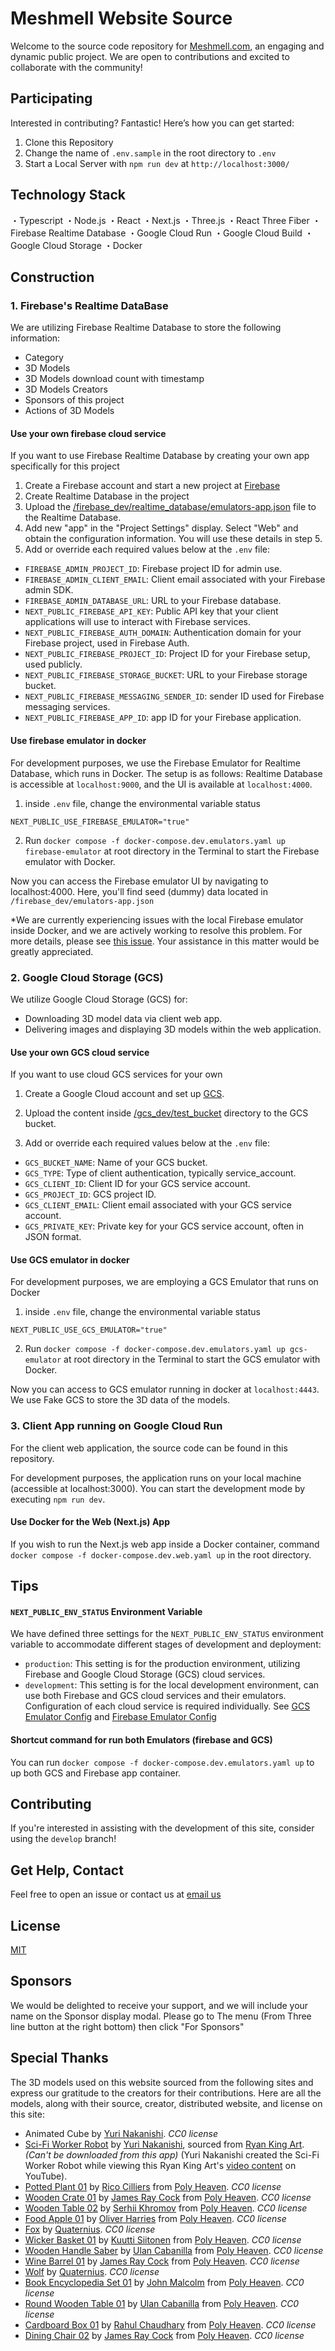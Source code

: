# Meshmell Website Source

Welcome to the source code repository for [Meshmell.com](https://meshmell.com), an engaging and dynamic public project. We are open to contributions and excited to collaborate with the community!

## Participating

Interested in contributing? Fantastic! Here’s how you can get started:

1. Clone this Repository
2. Change the name of `.env.sample` in the root directory to `.env`
3. Start a Local Server with `npm run dev` at `http://localhost:3000/`

## Technology Stack

・Typescript
・Node.js
・React
・Next.js
・Three.js
・React Three Fiber
・Firebase Realtime Database
・Google Cloud Run
・Google Cloud Build
・Google Cloud Storage
・Docker

## Construction

### 1. Firebase's Realtime DataBase
We are utilizing Firebase Realtime Database to store the following information:
- Category
- 3D Models
- 3D Models download count with timestamp
- 3D Models Creators
- Sponsors of this project
- Actions of 3D Models

#### Use your own firebase cloud service
If you want to use Firebase Realtime Database by creating your own app specifically for this project
1. Create a Firebase account and start a new project at [Firebase](https://firebase.google.com/)
2. Create Realtime Database in the project
3. Upload the [/firebase_dev/realtime_database/emulators-app.json](https://github.com/meshmell/meshmell.com/blob/main/firebase_dev/realtime_database/emulators-app.json) file to the Realtime Database.
4. Add new "app" in the "Project Settings" display. Select "Web" and obtain the configuration information. You will use these details in step 5.
5. Add or override each required values below at the `.env` file:

- `FIREBASE_ADMIN_PROJECT_ID`: Firebase project ID for admin use.
- `FIREBASE_ADMIN_CLIENT_EMAIL`: Client email associated with your Firebase admin SDK.
- `FIREBASE_ADMIN_DATABASE_URL`: URL to your Firebase database.
- `NEXT_PUBLIC_FIREBASE_API_KEY`: Public API key that your client applications will use to interact with Firebase services.
- `NEXT_PUBLIC_FIREBASE_AUTH_DOMAIN`: Authentication domain for your Firebase project, used in Firebase Auth.
- `NEXT_PUBLIC_FIREBASE_PROJECT_ID`: Project ID for your Firebase setup, used publicly.
- `NEXT_PUBLIC_FIREBASE_STORAGE_BUCKET`: URL to your Firebase storage bucket.
- `NEXT_PUBLIC_FIREBASE_MESSAGING_SENDER_ID`: sender ID used for Firebase messaging services.
- `NEXT_PUBLIC_FIREBASE_APP_ID`: app ID for your Firebase application.

#### Use firebase emulator in docker
For development purposes, we use the Firebase Emulator for Realtime Database, which runs in Docker. The setup is as follows: Realtime Database is accessible at `localhost:9000`, and the UI is available at `localhost:4000`.

1. inside `.env` file, change the environmental variable status
```
NEXT_PUBLIC_USE_FIREBASE_EMULATOR="true"
```
2. Run `docker compose -f docker-compose.dev.emulators.yaml up firebase-emulator` at root directory in the Terminal to start the Firebase emulator with Docker.

Now you can access the Firebase emulator UI by navigating to localhost:4000. Here, you'll find seed (dummy) data located in `/firebase_dev/emulators-app.json`

*We are currently experiencing issues with the local Firebase emulator inside Docker, and we are actively working to resolve this problem. For more details, please see [this issue](https://github.com/meshmell/meshmell.com/issues/1). Your assistance in this matter would be greatly appreciated.


### 2. Google Cloud Storage (GCS)
We utilize Google Cloud Storage (GCS) for:
- Downloading 3D model data via client web app.
- Delivering images and displaying 3D models within the web application.

#### Use your own GCS cloud service
If you want to use cloud GCS services for your own 

1. Create a Google Cloud account and set up [GCS](https://cloud.google.com/storage).
2. Upload the content inside [/gcs_dev/test_bucket](https://github.com/meshmell/meshmell.com/tree/main/gcs_dev/test_bucket) directory to the GCS bucket.

3. Add or override each required values below at the `.env` file:
- `GCS_BUCKET_NAME`: Name of your GCS bucket.
- `GCS_TYPE`: Type of client authentication, typically service_account.
- `GCS_CLIENT_ID`: Client ID for your GCS service account.
- `GCS_PROJECT_ID`: GCS project ID.
- `GCS_CLIENT_EMAIL`: Client email associated with your GCS service account.
- `GCS_PRIVATE_KEY`: Private key for your GCS service account, often in JSON format.

#### Use GCS emulator in docker
For development purposes, we are employing a GCS Emulator that runs on Docker

1. inside `.env` file, change the environmental variable status
```
NEXT_PUBLIC_USE_GCS_EMULATOR="true"
```
2. Run `docker compose -f docker-compose.dev.emulators.yaml up gcs-emulator` at root directory in the Terminal to start the GCS emulator with Docker.

Now you can access to GCS emulator running in docker at `localhost:4443`. We use Fake GCS to store the 3D data of the models.

### 3. Client App running on Google Cloud Run

For the client web application, the source code can be found in this repository.

For development purposes, the application runs on your local machine (accessible at localhost:3000). You can start the development mode by executing `npm run dev`.

#### Use Docker for the Web (Next.js) App 

If you wish to run the Next.js web app inside a Docker container, command `docker compose -f docker-compose.dev.web.yaml up` in the root directory.

## Tips

#### `NEXT_PUBLIC_ENV_STATUS` Environment Variable
We have defined three settings for the `NEXT_PUBLIC_ENV_STATUS` environment variable to accommodate different stages of development and deployment:

- `production`: This setting is for the production environment, utilizing Firebase and Google Cloud Storage (GCS) cloud services.
- `development`: This setting is for the local development environment, can use both Firebase and GCS cloud services and their emulators. Configuration of each cloud service is required individually.
See [GCS Emulator Config](#use-gcs-emulator-in-docker) and [Firebase Emulator Config](#use-firebase-emulator-in-docker)


#### Shortcut command for run both Emulators (firebase and GCS)
You can run `docker compose -f docker-compose.dev.emulators.yaml up` to up both GCS and Firebase app container.

## Contributing

If you're interested in assisting with the development of this site, consider using the `develop` branch!

## Get Help, Contact

Feel free to open an issue or contact us at [email us](info.meshmell.com)

## License

[MIT](https://opensource.org/license/mit)

## Sponsors

We would be delighted to receive your support, and we will include your name on the Sponsor display modal. Please go to The menu (From Three line button at the right bottom) then click "For Sponsors"

## Special Thanks
The 3D models used on this website sourced from the following sites and express our gratitude to the creators for their contributions. Here are all the models, along with their source, creator, distributed website, and license on this site:

- Animated Cube by [Yuri Nakanishi](https://yurimell.com/). _CC0 license_
- [Sci-Fi Worker Robot](https://ryankingart.gumroad.com/l/kobsg?layout=profile) by [Yuri Nakanishi](https://yurimell.com/), sourced from [Ryan King Art](https://www.ryankingart.com/). _(Can't be downloaded from this app)_
(Yuri Nakanishi created the Sci-Fi Worker Robot while viewing this Ryan King Art's [video content](https://www.youtube.com/watch?v=3zvz1z5t8zA) on YouTube).
- [Potted Plant 01](https://polyhaven.com/a/potted_plant_01) by [Rico Cilliers](https://www.artstation.com/rico_b3d) from [Poly Heaven](https://polyhaven.com/). _CC0 license_
- [Wooden Crate 01](https://polyhaven.com/a/wooden_crate_01) by [James Ray Cock](https://www.artstation.com/jamesray) from [Poly Heaven](https://polyhaven.com/). _CC0 license_
- [Wooden Table 02](https://polyhaven.com/a/wooden_table_02) by [Serhii Khromov](https://www.artstation.com/serhiikhromov) from [Poly Heaven](https://polyhaven.com/). _CC0 license_
- [Food Apple 01](https://polyhaven.com/a/food_apple_01) by [Oliver Harries](https://oliverharries.myportfolio.com/) from [Poly Heaven](https://polyhaven.com/). _CC0 license_
- [Fox](https://quaternius.com/packs/ultimateanimatedanimals.html) by [Quaternius](https://quaternius.com/). _CC0 license_
- [Wicker Basket 01](https://polyhaven.com/a/wicker_basket_01) by [Kuutti Siitonen](https://www.artstation.com/KuuttiSiitonen) from [Poly Heaven](https://polyhaven.com/). _CC0 license_
- [Wooden Handle Saber](https://polyhaven.com/a/wooden_handle_saber) by [Ulan Cabanilla](https://www.polyhaven.com/a/wooden_handle_saber) from [Poly Heaven](https://polyhaven.com/). _CC0 license_
- [Wine Barrel 01](https://polyhaven.com/a/wine_barrel_01) by [James Ray Cock](https://www.artstation.com/jamesray) from [Poly Heaven](https://polyhaven.com/). _CC0 license_
- [Wolf](https://quaternius.com/packs/ultimateanimatedanimals.html) by [Quaternius](https://quaternius.com/). _CC0 license_
- [Book Encyclopedia Set 01](https://polyhaven.com/a/book_encyclopedia_set_01) by [John Malcolm](https://polyhaven.com/a/book_encyclopedia_set_01) from [Poly Heaven](https://polyhaven.com/). _CC0 license_
- [Round Wooden Table 01](https://polyhaven.com/a/round_wooden_table_01) by [Ulan Cabanilla](https://www.polyhaven.com/a/round_wooden_table_01) from [Poly Heaven](https://polyhaven.com/). _CC0 license_
- [Cardboard Box 01](https://polyhaven.com/a/cardboard_box_01) by [Rahul Chaudhary](https://www.artstation.com/rc12) from [Poly Heaven](https://polyhaven.com/). _CC0 license_
- [Dining Chair 02](https://polyhaven.com/a/dining_chair_02) by [James Ray Cock](https://www.artstation.com/jamesray) from [Poly Heaven](https://polyhaven.com/). _CC0 license_